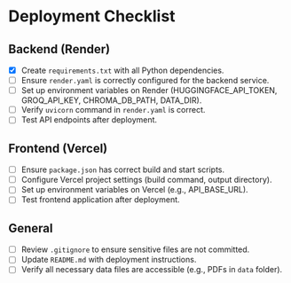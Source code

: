 # Deployment Checklist

## Backend (Render)
- [x] Create `requirements.txt` with all Python dependencies.
- [ ] Ensure `render.yaml` is correctly configured for the backend service.
- [ ] Set up environment variables on Render (HUGGINGFACE_API_TOKEN, GROQ_API_KEY, CHROMA_DB_PATH, DATA_DIR).
- [ ] Verify `uvicorn` command in `render.yaml` is correct.
- [ ] Test API endpoints after deployment.

## Frontend (Vercel)
- [ ] Ensure `package.json` has correct build and start scripts.
- [ ] Configure Vercel project settings (build command, output directory).
- [ ] Set up environment variables on Vercel (e.g., API_BASE_URL).
- [ ] Test frontend application after deployment.

## General
- [ ] Review `.gitignore` to ensure sensitive files are not committed.
- [ ] Update `README.md` with deployment instructions.
- [ ] Verify all necessary data files are accessible (e.g., PDFs in `data` folder).